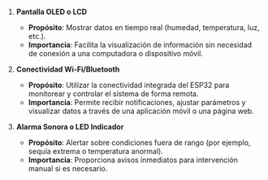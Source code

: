 
1. **Pantalla OLED o LCD**
   - **Propósito**: Mostrar datos en tiempo real (humedad, temperatura, luz, etc.).
   - **Importancia**: Facilita la visualización de información sin necesidad de conexión a una computadora o dispositivo móvil.

3. **Conectividad Wi-Fi/Bluetooth**
   - **Propósito**: Utilizar la conectividad integrada del ESP32 para monitorear y controlar el sistema de forma remota.
   - **Importancia**: Permite recibir notificaciones, ajustar parámetros y visualizar datos a través de una aplicación móvil o una página web.

4. **Alarma Sonora o LED Indicador**
   - **Propósito**: Alertar sobre condiciones fuera de rango (por ejemplo, sequía extrema o temperatura anormal).
   - **Importancia**: Proporciona avisos inmediatos para intervención manual si es necesario.